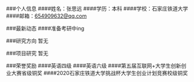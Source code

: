 ###个人信息
####姓名：张思远
####学历：本科
####学校：石家庄铁道大学
####邮箱：654909632@qq.com


###最新动态
####准备考研中ing


###研究方向
暂无


###项目研究
暂无


###荣誉奖励
####英语四级
####英语六级
####第五届互联网+大学生创新创业大赛省级铜奖
####2020石家庄铁道大学挑战杯大学生创业计划竞赛校级铜奖
